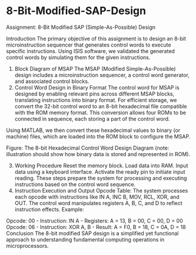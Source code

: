 # 8-Bit-Modified-SAP-Design
Assignment: 8-Bit Modified SAP (Simple-As-Possible) Design

Introduction
The primary objective of this assignment is to design an 8-bit microinstruction sequencer that generates control words to execute specific instructions. Using ISIS software, we validated the generated control words by simulating them for the given instructions.

1. Block Diagram of MSAP
The MSAP (Modified Simple-As-Possible) design includes a microinstruction sequencer, a control word generator, and associated control blocks.
2. Control Word Design in Binary Format
The control word for MSAP is designed by enabling relevant pins across different MSAP blocks, translating instructions into binary format. For efficient storage, we convert the 32-bit control word to an 8-bit hexadecimal file compatible with the ROM memory format. This conversion allows four ROMs to be connected in sequence, each storing a part of the control word.

Using MATLAB, we then convert these hexadecimal values to binary (or machine) files, which are loaded into the ROM block to configure the MSAP.

Figure: The 8-bit Hexadecimal Control Word Design Diagram (note: illustration should show how binary data is stored and represented in ROM).

3. Working Procedure
Reset the memory block.
Load data into RAM.
Input data using a keyboard interface.
Activate the ready pin to initiate input reading.
These steps prepare the system for processing and executing instructions based on the control word sequence.
4. Instruction Execution and Output
Opcode Table:
The system processes each opcode with instructions like IN A, INC B, MOV, RCL, XOR, and OUT.
The control word manipulates registers A, B, C, and D to reflect instruction effects.
Example:

Opcode: 00 - Instruction: IN A - Registers: A = 13, B = 00, C = 00, D = 00
Opcode: 06 - Instruction: XOR A, B - Result: A = F0, B = 18, C = 0A, D = 18
Conclusion
The 8-bit modified SAP design is a simplified yet functional approach to understanding fundamental computing operations in microprocessors.
